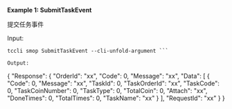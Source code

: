 **Example 1: SubmitTaskEvent**

提交任务事件

Input: 

```
tccli smop SubmitTaskEvent --cli-unfold-argument ```

Output: 
```
{
    "Response": {
        "OrderId": "xx",
        "Code": 0,
        "Message": "xx",
        "Data": [
            {
                "Code": 0,
                "Message": "xx",
                "TaskId": 0,
                "TaskOrderId": "xx",
                "TaskCode": 0,
                "TaskCoinNumber": 0,
                "TaskType": 0,
                "TotalCoin": 0,
                "Attach": "xx",
                "DoneTimes": 0,
                "TotalTimes": 0,
                "TaskName": "xx"
            }
        ],
        "RequestId": "xx"
    }
}
```

